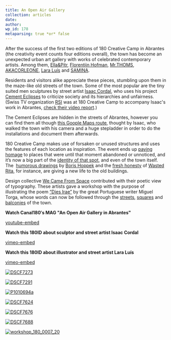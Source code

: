 ```yaml
---
title: An Open Air Gallery
collection: articles
date:
author:
wp_id: 178
metaparsing: true *or* false
---
```

After the success of the first two editions of 180 Creative Camp in Abrantes (the creativity event counts four editions overall), the town has become an unexpected urban art gallery with works of celebrated contemporary artists. Among them, [Ella&Pitr][1], [Florentijn Hofman][2], [Mr.THOMS][3], [AKACORLEONE][4], [Lara Luís][5] and [SAMINA][6].

Residents and visitors alike appreciate these pieces, stumbling upon them in the maze-like old streets of the town. Some of the most popular are the tiny suited men sculptures by street artist [Isaac Cordal][7], who uses his project [Cement Eclipses][8] to criticize society and its hierarchies and unfairness. (Swiss TV organization [RSI][9] was at 180 Creative Camp to accompany Isaac's work in Abrantes, [check their video report][10].)

The Cement Eclipses are hidden in the streets of Abrantes, however you can find them all though [this Goople Maps route][11], thought by Isaac, who walked the town with his camera and a huge stepladder in order to do the installations and document them afterwards.

180 Creative Camp makes use of forsaken or unused structures and uses the features of each location as inspiration. The event ends up [paying homage][12] to places that were until that moment abandoned or unnoticed, and it’s now a big part of the [identity of that spot][13], and even of the town itself. The  [humorous drawings][14] by [Boris Hoppek][15] and the [fresh honesty][16] of [Wasted Rita][17], for instance, are giving a new life to the old buildings.

Design collective [We Came From Space][18] contributed with their poetic view of typography. These artists gave a workshop with the purpose of illustrating the poem [“Dies Irae”][19] by the great Portuguese writer Miguel Torga, whose words can now be followed through the [streets][20], [squares][21] and [balconies][22] of the town.

**Watch Canal180′s MAG "An Open Air Gallery in Abrantes"**  

[youtube-embed][23]

**Watch this 180ID about sculptor and street artist Isaac Cordal**  

[vimeo-embed][24]

**Watch this 180ID about illustrator and street artist Lara Luís**

[vimeo-embed][25]


[1]: https://vimeo.com/101549722
[2]: https://www.facebook.com/180CreativeCamp/photos/pb.645005708849639.-2207520000.1420641836./875068652510009/?type=3&src=https%3A%2F%2Ffbcdn-sphotos-c-a.akamaihd.net%2Fhphotos-ak-xap1%2Fv%2Ft1.0-9%2F10247330_875068652510009_7542085625584267062_n.jpg%3Foh%3D92bad006b77a4b9bbcad8ced77b049b8%26oe%3D5532E0FB%26__gda__%3D1429310759_be6a0b8e77facdbbb9efbed6337d1b0e&size=960%2C640&fbid=875068652510009
[3]: https://www.facebook.com/180CreativeCamp/photos/a.686177391399137.1073741863.645005708849639/695855693764640/?type=3&src=https%3A%2F%2Ffbcdn-sphotos-d-a.akamaihd.net%2Fhphotos-ak-prn2%2Fv%2Ft1.0-9%2F544464_695855693764640_786650588_n.jpg%3Foh%3Daf5d9504e5a31063b3b8152b12f233ba%26oe%3D553DDE6A%26__gda__%3D1429551652_81d330586486f23166c5bd42dedb768f&size=960%2C640&fbid=695855693764640
[4]: https://www.facebook.com/180CreativeCamp/photos/a.690853734264836.1073741875.645005708849639/690853794264830/?type=3&src=https%3A%2F%2Fscontent-a-fra.xx.fbcdn.net%2Fhphotos-xaf1%2Fv%2Ft1.0-9%2F164233_690853794264830_904515993_n.jpg%3Foh%3D0ff9da74a228dad212c6b38eef7bf3ed%26oe%3D552A6182&size=960%2C640&fbid=690853794264830
[5]: https://www.facebook.com/180CreativeCamp/photos/a.913709751979232.1073741900.645005708849639/913710791979128/?type=3&src=https%3A%2F%2Fscontent-a-fra.xx.fbcdn.net%2Fhphotos-xpa1%2Fv%2Ft1.0-9%2F10518843_913710791979128_1971938603532780873_n.jpg%3Foh%3D59bb4c78095e95f784b14b1b75445bba%26oe%3D552CA2D6&size=540%2C960&fbid=913710791979128
[6]: https://www.facebook.com/180CreativeCamp/photos/a.913709751979232.1073741900.645005708849639/913709855312555/?type=3&src=https%3A%2F%2Fscontent-b-fra.xx.fbcdn.net%2Fhphotos-xap1%2Fv%2Ft1.0-9%2F1558566_913709855312555_6941175910146502733_n.jpg%3Foh%3D5a6cb3802a92489e70dc89b38c40debc%26oe%3D55347CB3&size=960%2C720&fbid=913709855312555
[7]: http://cementeclipses.com/
[8]: http://cementeclipses.com/blog/
[9]: http://www.rsi.ch/
[10]: http://www.rsi.ch/la1/programmi/cultura/cult-tv/tutti-i-servizi/Cement-eclipses-2825914.html
[11]: https://mapsengine.google.com/map/u/0/viewer?mid=zDY_8qPjcF8Q.kKYVsnx0cgRw
[12]: https://www.facebook.com/media/set/?set=a.700607303289479.1073741876.645005708849639&type=3
[13]: https://www.facebook.com/180CreativeCamp/photos/pb.645005708849639.-2207520000.1420731568./691266214223588/?type=3&src=https%3A%2F%2Fscontent-a-cdg.xx.fbcdn.net%2Fhphotos-frc3%2Ft31.0-8%2F286939_691266214223588_555126344_o.jpg&smallsrc=https%3A%2F%2Fscontent-a-cdg.xx.fbcdn.net%2Fhphotos-xaf1%2Fv%2Ft1.0-9%2F21373_691266214223588_555126344_n.jpg%3Foh%3D11ed8ba9715cecbd7ff53de5e52ad223%26oe%3D5539E49F&size=996%2C664&fbid=691266214223588
[14]: https://www.facebook.com/180CreativeCamp/photos/a.913709751979232.1073741900.645005708849639/913710198645854/?type=3&src=https%3A%2F%2Fscontent-a-fra.xx.fbcdn.net%2Fhphotos-xpa1%2Fv%2Ft1.0-9%2F10245563_913710198645854_8067062501950090874_n.jpg%3Foh%3D90e7f20e7fb8b3ae3047c7cf7bdaa40d%26oe%3D552C1FD4&size=960%2C538&fbid=913710198645854
[15]: https://vimeo.com/108455770
[16]: https://www.facebook.com/180CreativeCamp/photos/a.913911671959040.1073741901.645005708849639/913927701957437/?type=3&src=https%3A%2F%2Fscontent-a-fra.xx.fbcdn.net%2Fhphotos-xaf1%2Fv%2Ft1.0-9%2F10393938_913927701957437_1354533739295751698_n.jpg%3Foh%3D7b5b49f51b9c45a90a03e36551f2a392%26oe%3D55276804&size=960%2C640&fbid=913927701957437
[17]: https://vimeo.com/103984483
[18]: http://www.wecamefromspace.com/PT/news/
[19]: https://www.facebook.com/media/set/?set=a.751989598186793.1073741838.491226730929749&type=3
[20]: https://www.facebook.com/180CreativeCamp/photos/a.911234385560102.1073741898.645005708849639/911234435560097/?type=3&src=https%3A%2F%2Fscontent-a-fra.xx.fbcdn.net%2Fhphotos-xpf1%2Fv%2Ft1.0-9%2F10552429_911234435560097_1686831022085006071_n.jpg%3Foh%3D7ce1ee9f73b68f93e8596d35363ca8fb%26oe%3D553EFAC3&size=960%2C540&fbid=911234435560097
[21]: https://www.facebook.com/wecamefromspace.PT/photos/a.751989598186793.1073741838.491226730929749/751989748186778/?type=3&src=https%3A%2F%2Ffbcdn-sphotos-c-a.akamaihd.net%2Fhphotos-ak-xfa1%2Ft31.0-8%2F1939837_751989748186778_6417376868632410950_o.jpg&smallsrc=https%3A%2F%2Ffbcdn-sphotos-c-a.akamaihd.net%2Fhphotos-ak-xfa1%2Fv%2Ft1.0-9%2F10540546_751989748186778_6417376868632410950_n.jpg%3Foh%3D306c3318ac5f53b347059330fff9d7ad%26oe%3D553BB4E0%26__gda__%3D1430353366_5d9d5f423027b85584c1d76310f40870&size=1280%2C720&fbid=751989748186778
[22]: https://www.facebook.com/wecamefromspace.PT/photos/a.751989598186793.1073741838.491226730929749/751989754853444/?type=3&src=https%3A%2F%2Fscontent-a-fra.xx.fbcdn.net%2Fhphotos-xaf1%2Ft31.0-8%2F10490094_751989754853444_5734639922702921054_o.jpg&smallsrc=https%3A%2F%2Fscontent-a-fra.xx.fbcdn.net%2Fhphotos-xap1%2Fv%2Ft1.0-9%2F10449463_751989754853444_5734639922702921054_n.jpg%3Foh%3D413a03c6e3f3698d7ec48be488d9ac9f%26oe%3D556E49CF&size=1280%2C720&fbid=751989754853444
[23]: https://www.youtube.com/embed/KAv8oBPUpb4
[24]: http://player.vimeo.com/video/109254971?byline=0&amp;portrait=0&amp;color=ffffff
[25]: http://player.vimeo.com/video/108460495?byline=0&amp;portrait=0&amp;color=ffffff

[![][26]][27]

   [26]: http://i1.wp.com/180.camp/wp-content/uploads/2014/12/DSCF7273.jpg?resize=551%2C367 (DSCF7273)
   [27]: http://180.camp/abrantes-or-an-open-air-gallery/dscf7273/

[![][28]][29]

   [28]: http://i0.wp.com/180.camp/wp-content/uploads/2014/12/DSCF7291.jpg?resize=551%2C368 (DSCF7291)
   [29]: http://180.camp/abrantes-or-an-open-air-gallery/dscf7291/

[![][30]][31]

   [30]: http://i2.wp.com/180.camp/wp-content/uploads/2014/12/P1010694a.jpg?resize=416%2C739 (P1010694a)
   [31]: http://180.camp/abrantes-or-an-open-air-gallery/p1010694a/

[![][32]][33]

   [32]: http://i0.wp.com/180.camp/wp-content/uploads/2014/12/DSCF7624.jpg?resize=483%2C322 (DSCF7624)
   [33]: http://180.camp/abrantes-or-an-open-air-gallery/dscf7624/

[![][34]][35]

   [34]: http://i1.wp.com/180.camp/wp-content/uploads/2014/12/DSCF7676.jpg?resize=484%2C322 (DSCF7676)
   [35]: http://180.camp/abrantes-or-an-open-air-gallery/dscf7676/

[![][36]][37]

   [36]: http://i0.wp.com/180.camp/wp-content/uploads/2014/12/DSCF7688.jpg?resize=264%2C396 (DSCF7688)
   [37]: http://180.camp/abrantes-or-an-open-air-gallery/dscf7688/

[![][38]][39]

   [38]: http://i1.wp.com/180.camp/wp-content/uploads/2014/12/workshop_180_0007_20.jpg?resize=703%2C396 (workshop_180_0007_20)
   [39]: http://180.camp/abrantes-or-an-open-air-gallery/workshop_180_0007_20/

